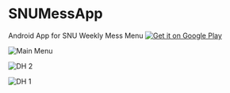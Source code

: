 # SNUMessApp
Android App for SNU Weekly Mess Menu
<a href="https://play.google.com/store/apps/details?id=karan.jihadi.windows7.food">
  <img alt="Get it on Google Play"
       src="https://developer.android.com/images/brand/en_generic_rgb_wo_60.png" />
</a>

![Main Menu](https://raw.githubusercontent.com/mr-karan/SNUMessApp/master/screenshots/main.png)

![DH 2](https://raw.githubusercontent.com/mr-karan/SNUMessApp/master/screenshots/DH2.png)

![DH 1](https://raw.githubusercontent.com/mr-karan/SNUMessApp/master/screenshots/DH1.png)

